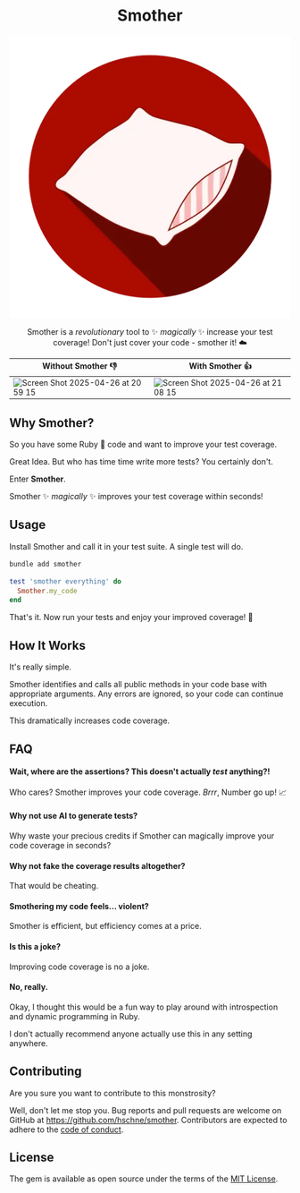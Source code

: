 <div align="center">

# Smother

![Logo](./icon.webp)

Smother is a _revolutionary_ tool to ✨ _magically_ ✨ increase your test coverage! Don't just cover your code - smother it! ☁️

| Without Smother 👎 | With Smother 👍 |
| ------------------ | --------------- |
| ![Screen Shot 2025-04-26 at 20 59 15](https://github.com/user-attachments/assets/33881bcc-1762-4878-9451-7b836e45e60c) | ![Screen Shot 2025-04-26 at 21 08 15](https://github.com/user-attachments/assets/c34aa1bb-296e-4eb1-9012-adc214a7872b)|

</div>

## Why Smother?

So you have some Ruby 💎 code and want to improve your test coverage.

Great Idea. But who has time time write more tests? You certainly don't.

Enter **Smother**.

Smother ✨ _magically_ ✨ improves your test coverage within seconds!


## Usage

Install Smother and call it in your test suite. A single test will do.

```bash
bundle add smother
```

```ruby
test 'smother everything' do
  Smother.my_code
end
```

That's it. Now run your tests and enjoy your improved coverage! 🤩

## How It Works

It's really simple.

Smother identifies and calls all public methods in your code base with appropriate arguments. Any errors are ignored, so your code can continue execution.

This dramatically increases code coverage.

## FAQ

#### Wait, where are the assertions? This doesn't actually _test_ anything?!

Who cares? Smother improves your code coverage. _Brrr_, Number go up! 📈

#### Why not use AI to generate tests?

Why waste your precious credits if Smother can magically improve your code coverage in seconds?

#### Why not fake the coverage results altogether?

That would be cheating.

#### Smothering my code feels... violent?

Smother is efficient, but efficiency comes at a price.

#### Is this a joke?

Improving code coverage is no a joke.

#### No, really.

Okay, I thought this would be a fun way to play around with introspection and dynamic programming in Ruby. 

I don't actually recommend anyone actually use this in any setting anywhere. 

## Contributing

Are you sure you want to contribute to this monstrosity?

Well, don't let me stop you. Bug reports and pull requests are welcome on GitHub at https://github.com/hschne/smother. Contributors are expected to adhere to the [code of conduct](https://github.com/hschne/smother/blob/main/CODE_OF_CONDUCT.md).

## License

The gem is available as open source under the terms of the [MIT License](https://opensource.org/licenses/MIT).
